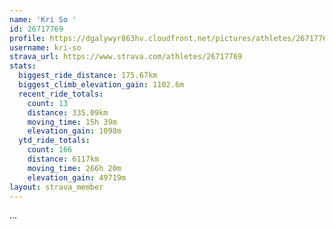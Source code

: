 ```yaml
---
name: 'Kri So '
id: 26717769
profile: https://dgalywyr863hv.cloudfront.net/pictures/athletes/26717769/7761026/14/large.jpg
username: kri-so
strava_url: https://www.strava.com/athletes/26717769
stats:
  biggest_ride_distance: 175.67km
  biggest_climb_elevation_gain: 1102.6m
  recent_ride_totals:
    count: 13
    distance: 335.09km
    moving_time: 15h 39m
    elevation_gain: 1098m
  ytd_ride_totals:
    count: 166
    distance: 6117km
    moving_time: 266h 20m
    elevation_gain: 49719m
layout: strava_member
--- 
```

...
